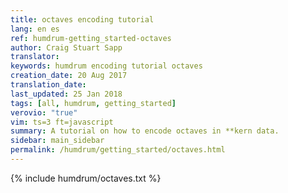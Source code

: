 ```yaml
---
title: octaves encoding tutorial
lang: en es
ref: humdrum-getting_started-octaves
author: Craig Stuart Sapp
translator: 
keywords: humdrum encoding tutorial octaves
creation_date: 20 Aug 2017
translation_date: 
last_updated: 25 Jan 2018
tags: [all, humdrum, getting_started]
verovio: "true"
vim: ts=3 ft=javascript
summary: A tutorial on how to encode octaves in **kern data.
sidebar: main_sidebar
permalink: /humdrum/getting_started/octaves.html
---
```


{% include humdrum/octaves.txt %}

